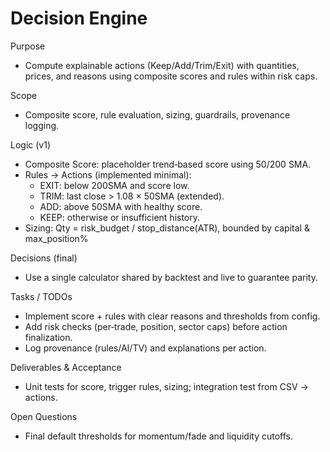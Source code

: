 # Decision Engine

Purpose

- Compute explainable actions (Keep/Add/Trim/Exit) with quantities, prices, and reasons using composite scores and rules within risk caps.

Scope

- Composite score, rule evaluation, sizing, guardrails, provenance logging.

Logic (v1)

- Composite Score: placeholder trend‑based score using 50/200 SMA.
- Rules → Actions (implemented minimal):
  - EXIT: below 200SMA and score low.
  - TRIM: last close > 1.08 × 50SMA (extended).
  - ADD: above 50SMA with healthy score.
  - KEEP: otherwise or insufficient history.
- Sizing: Qty = risk_budget / stop_distance(ATR), bounded by capital & max_position%

Decisions (final)

- Use a single calculator shared by backtest and live to guarantee parity.

Tasks / TODOs

- Implement score + rules with clear reasons and thresholds from config.
- Add risk checks (per‑trade, position, sector caps) before action finalization.
- Log provenance (rules/AI/TV) and explanations per action.

Deliverables & Acceptance

- Unit tests for score, trigger rules, sizing; integration test from CSV → actions.

Open Questions

- Final default thresholds for momentum/fade and liquidity cutoffs.
